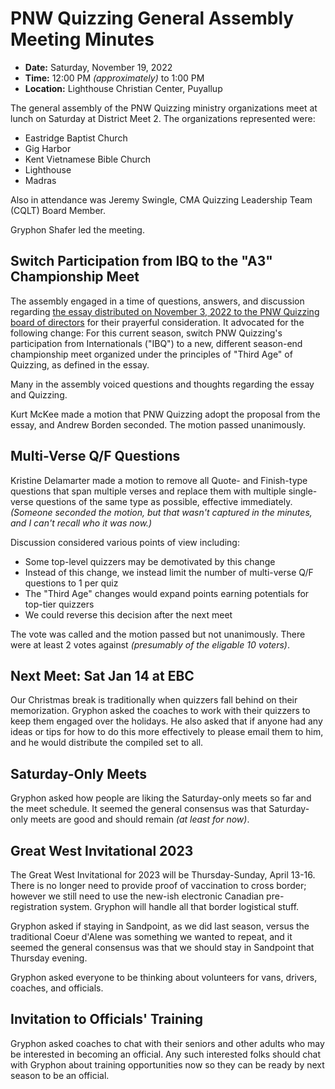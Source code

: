 # PNW Quizzing General Assembly Meeting Minutes

- **Date:** Saturday, November 19, 2022
- **Time:** 12:00 PM *(approximately)* to 1:00 PM
- **Location:** Lighthouse Christian Center, Puyallup

The general assembly of the PNW Quizzing ministry organizations meet at lunch on
Saturday at District Meet 2. The organizations represented were:

- Eastridge Baptist Church
- Gig Harbor
- Kent Vietnamese Bible Church
- Lighthouse
- Madras

Also in attendance was Jeremy Swingle, CMA Quizzing Leadership Team (CQLT) Board Member.

Gryphon Shafer led the meeting.

## Switch Participation from IBQ to the "A3" Championship Meet

The assembly engaged in a time of questions, answers, and discussion regarding [the essay distributed on November 3, 2022 to the PNW Quizzing board of directors](a3_essay.md) for their prayerful consideration. It advocated for the following change: For this current season, switch PNW Quizzing's participation from Internationals ("IBQ") to a new, different season-end championship meet organized under the principles of "Third Age" of Quizzing, as defined in the essay.

Many in the assembly voiced questions and thoughts regarding the essay and Quizzing.

Kurt McKee made a motion that PNW Quizzing adopt the proposal from the essay, and Andrew Borden seconded. The motion passed unanimously.

## Multi-Verse Q/F Questions

Kristine Delamarter made a motion to remove all Quote- and Finish-type questions that span multiple verses and replace them with multiple single-verse questions of the same type as possible, effective immediately. *(Someone seconded the motion, but that wasn't captured in the minutes, and I can't recall who it was now.)*

Discussion considered various points of view including:

- Some top-level quizzers may be demotivated by this change
- Instead of this change, we instead limit the number of multi-verse Q/F questions to 1 per quiz
- The "Third Age" changes would expand points earning potentials for top-tier quizzers
- We could reverse this decision after the next meet

The vote was called and the motion passed but not unanimously. There were at least 2 votes against *(presumably of the eligable 10 voters)*.

## Next Meet: Sat Jan 14 at EBC

Our Christmas break is traditionally when quizzers fall behind on their memorization. Gryphon asked the coaches to work with their quizzers to keep them engaged over the holidays. He also asked that if anyone had any ideas or tips for how to do this more effectively to please email them to him, and he would distribute the compiled set to all.

## Saturday-Only Meets

Gryphon asked how people are liking the Saturday-only meets so far and the meet schedule. It seemed the general consensus was that Saturday-only meets are good and should remain *(at least for now)*.

## Great West Invitational 2023

The Great West Invitational for 2023 will be Thursday-Sunday, April 13-16. There is no longer need to provide proof of vaccination to cross border; however we still need to use the new-ish electronic Canadian pre-registration system. Gryphon will handle all that border logistical stuff.

Gryphon asked if staying in Sandpoint, as we did last season, versus the traditional Coeur d'Alene was something we wanted to repeat, and it seemed the general consensus was that we should stay in Sandpoint that Thursday evening.

Gryphon asked everyone to be thinking about volunteers for vans, drivers, coaches, and officials.

## Invitation to Officials' Training

Gryphon asked coaches to chat with their seniors and other adults who may be interested in becoming an official. Any such interested folks should chat with Gryphon about training opportunities now so they can be ready by next season to be an official.
